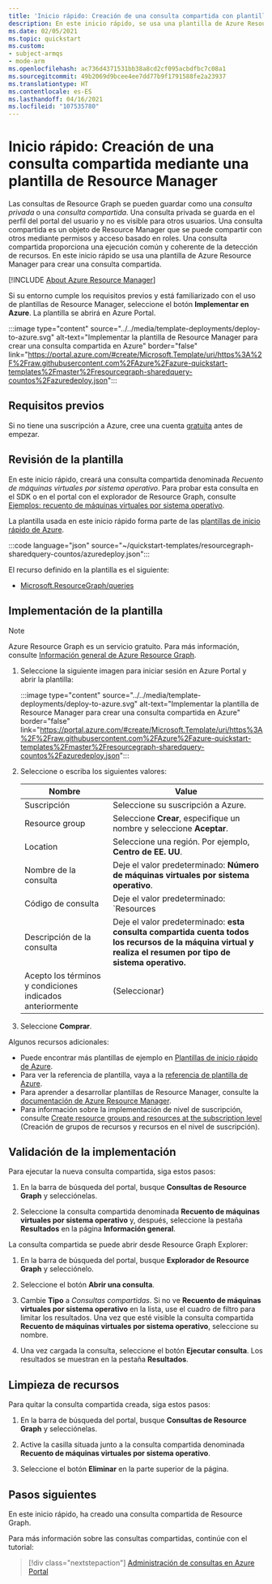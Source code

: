 ```yaml
---
title: 'Inicio rápido: Creación de una consulta compartida con plantillas'
description: En este inicio rápido, se usa una plantilla de Azure Resource Manager para crear una consulta compartida de Resource Graph que cuenta las máquinas virtuales por sistema operativo.
ms.date: 02/05/2021
ms.topic: quickstart
ms.custom:
- subject-armqs
- mode-arm
ms.openlocfilehash: ac736d4371531bb38a8cd2cf095acbdfbc7c08a1
ms.sourcegitcommit: 49b2069d9bcee4ee7dd77b9f1791588fe2a23937
ms.translationtype: HT
ms.contentlocale: es-ES
ms.lasthandoff: 04/16/2021
ms.locfileid: "107535780"
---
```

# <a name="quickstart-create-a-shared-query-by-using-an-arm-template"></a>Inicio rápido: Creación de una consulta compartida mediante una plantilla de Resource Manager

Las consultas de Resource Graph se pueden guardar como una _consulta privada_ o una _consulta compartida_. Una consulta privada se guarda en el perfil del portal del usuario y no es visible para otros usuarios. Una consulta compartida es un objeto de Resource Manager que se puede compartir con otros mediante permisos y acceso basado en roles. Una consulta compartida proporciona una ejecución común y coherente de la detección de recursos. En este inicio rápido se usa una plantilla de Azure Resource Manager para crear una consulta compartida.

[!INCLUDE [About Azure Resource Manager](../../../includes/resource-manager-quickstart-introduction.md)]

Si su entorno cumple los requisitos previos y está familiarizado con el uso de plantillas de Resource Manager, seleccione el botón **Implementar en Azure**. La plantilla se abrirá en Azure Portal.

:::image type="content" source="../../media/template-deployments/deploy-to-azure.svg" alt-text="Implementar la plantilla de Resource Manager para crear una consulta compartida en Azure" border="false" link="https://portal.azure.com/#create/Microsoft.Template/uri/https%3A%2F%2Fraw.githubusercontent.com%2FAzure%2Fazure-quickstart-templates%2Fmaster%2Fresourcegraph-sharedquery-countos%2Fazuredeploy.json":::

## <a name="prerequisites"></a>Requisitos previos

Si no tiene una suscripción a Azure, cree una cuenta [gratuita](https://azure.microsoft.com/free/) antes de empezar.

## <a name="review-the-template"></a>Revisión de la plantilla

En este inicio rápido, creará una consulta compartida denominada _Recuento de máquinas virtuales por sistema operativo_. Para probar esta consulta en el SDK o en el portal con el explorador de Resource Graph, consulte [Ejemplos: recuento de máquinas virtuales por sistema operativo](./samples/starter.md#count-os).

La plantilla usada en este inicio rápido forma parte de las [plantillas de inicio rápido de Azure](https://azure.microsoft.com/resources/templates/resourcegraph-sharedquery-countos/).

:::code language="json" source="~/quickstart-templates/resourcegraph-sharedquery-countos/azuredeploy.json":::

El recurso definido en la plantilla es el siguiente:

- [Microsoft.ResourceGraph/queries](/azure/templates/microsoft.resourcegraph/queries)

## <a name="deploy-the-template"></a>Implementación de la plantilla

> [!NOTE]
> Azure Resource Graph es un servicio gratuito. Para más información, consulte [Información general de Azure Resource Graph](./overview.md).

1. Seleccione la siguiente imagen para iniciar sesión en Azure Portal y abrir la plantilla:

   :::image type="content" source="../../media/template-deployments/deploy-to-azure.svg" alt-text="Implementar la plantilla de Resource Manager para crear una consulta compartida en Azure" border="false" link="https://portal.azure.com/#create/Microsoft.Template/uri/https%3A%2F%2Fraw.githubusercontent.com%2FAzure%2Fazure-quickstart-templates%2Fmaster%2Fresourcegraph-sharedquery-countos%2Fazuredeploy.json":::

1. Seleccione o escriba los siguientes valores:

   | Nombre | Value |
   |------|-------|
   | Suscripción | Seleccione su suscripción a Azure. |
   | Resource group | Seleccione **Crear**, especifique un nombre y seleccione **Aceptar**. |
   | Location | Seleccione una región. Por ejemplo, **Centro de EE. UU**. |
   | Nombre de la consulta | Deje el valor predeterminado: **Número de máquinas virtuales por sistema operativo**. |
   | Código de consulta | Deje el valor predeterminado: `Resources | where type =~ 'Microsoft.Compute/virtualMachines' | summarize count() by tostring(properties.storageProfile.osDisk.osType)` |
   | Descripción de la consulta | Deje el valor predeterminado: **esta consulta compartida cuenta todos los recursos de la máquina virtual y realiza el resumen por tipo de sistema operativo.** |
   | Acepto los términos y condiciones indicados anteriormente | (Seleccionar) |

1. Seleccione **Comprar**.

Algunos recursos adicionales:

- Puede encontrar más plantillas de ejemplo en [Plantillas de inicio rápido de Azure](https://azure.microsoft.com/resources/templates/?resourceType=Microsoft.Authorization&pageNumber=1&sort=Popular).
- Para ver la referencia de plantilla, vaya a la [referencia de plantilla de Azure](/azure/templates/microsoft.resourcegraph/allversions).
- Para aprender a desarrollar plantillas de Resource Manager, consulte la [documentación de Azure Resource Manager](../../azure-resource-manager/management/overview.md).
- Para información sobre la implementación de nivel de suscripción, consulte [Create resource groups and resources at the subscription level](../../azure-resource-manager/templates/deploy-to-subscription.md) (Creación de grupos de recursos y recursos en el nivel de suscripción).

## <a name="validate-the-deployment"></a>Validación de la implementación

Para ejecutar la nueva consulta compartida, siga estos pasos:

1. En la barra de búsqueda del portal, busque **Consultas de Resource Graph** y selecciónelas.

1. Seleccione la consulta compartida denominada **Recuento de máquinas virtuales por sistema operativo** y, después, seleccione la pestaña **Resultados** en la página **Información general**.

La consulta compartida se puede abrir desde Resource Graph Explorer:

1. En la barra de búsqueda del portal, busque **Explorador de Resource Graph** y selecciónelo.

1. Seleccione el botón **Abrir una consulta**.

1. Cambie **Tipo** a _Consultas compartidas_. Si no ve **Recuento de máquinas virtuales por sistema operativo** en la lista, use el cuadro de filtro para limitar los resultados. Una vez que esté visible la consulta compartida **Recuento de máquinas virtuales por sistema operativo**, seleccione su nombre.

1. Una vez cargada la consulta, seleccione el botón **Ejecutar consulta**. Los resultados se muestran en la pestaña **Resultados**.

## <a name="clean-up-resources"></a>Limpieza de recursos

Para quitar la consulta compartida creada, siga estos pasos:

1. En la barra de búsqueda del portal, busque **Consultas de Resource Graph** y selecciónelas.

1. Active la casilla situada junto a la consulta compartida denominada **Recuento de máquinas virtuales por sistema operativo**.

1. Seleccione el botón **Eliminar** en la parte superior de la página.

## <a name="next-steps"></a>Pasos siguientes

En este inicio rápido, ha creado una consulta compartida de Resource Graph.

Para más información sobre las consultas compartidas, continúe con el tutorial:

> [!div class="nextstepaction"]
> [Administración de consultas en Azure Portal](./tutorials/create-share-query.md)
